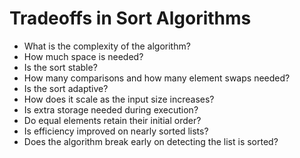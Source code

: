 # Tradeoffs in Sort Algorithms
- What is the complexity of the algorithm?
- How much space is needed?
- Is the sort stable?
- How many comparisons and how many element swaps needed?
- Is the sort adaptive?
- How does it scale as the input size increases?
- Is extra storage needed during execution?
- Do equal elements retain their initial order?
- Is efficiency improved on nearly sorted lists?
- Does the algorithm break early on detecting the list is sorted?
